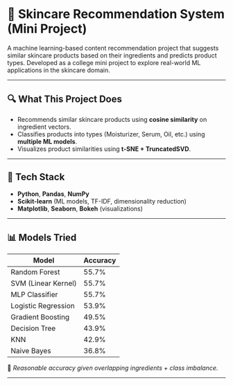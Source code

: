 # 🧴 Skincare Recommendation System (Mini Project)

A machine learning-based content recommendation project that suggests similar skincare products based on their ingredients and predicts product types. Developed as a college mini project to explore real-world ML applications in the skincare domain.

---

## 🔍 What This Project Does

- Recommends similar skincare products using **cosine similarity** on ingredient vectors.
- Classifies products into types (Moisturizer, Serum, Oil, etc.) using **multiple ML models**.
- Visualizes product similarities using **t-SNE + TruncatedSVD**.

---

## 🧪 Tech Stack

- **Python**, **Pandas**, **NumPy**
- **Scikit-learn** (ML models, TF-IDF, dimensionality reduction)
- **Matplotlib**, **Seaborn**, **Bokeh** (visualizations)

---

## 📊 Models Tried

| Model                 | Accuracy |
|----------------------|----------|
| Random Forest        | 55.7%    |
| SVM (Linear Kernel)  | 55.7%    |
| MLP Classifier       | 55.7%    |
| Logistic Regression  | 53.9%    |
| Gradient Boosting    | 49.5%    |
| Decision Tree        | 43.9%    |
| KNN                  | 42.9%    |
| Naive Bayes          | 36.8%    |

📌 *Reasonable accuracy given overlapping ingredients + class imbalance.*

---


